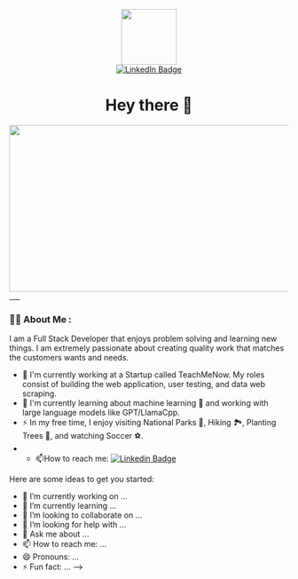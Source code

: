 

<div id="header" align="center">
<img src="https://media.giphy.com/media/v1.Y2lkPTc5MGI3NjExZXlvZmRhdWdmMnZmMWUyOGcxYWx5a3pzc2t4aWZkdGJteThqazVtbiZlcD12MV9pbnRlcm5hbF9naWZfYnlfaWQmY3Q9cw/M9gbBd9nbDrOTu1Mqx/giphy.gif" width="100"/>
<div id="badges">
<a href="https://www.linkedin.com/in/dylan-jones-09b41a280">
<img src="https://img.shields.io/badge/LinkedIn-blue?style=for-the-badge&logo=linkedin&logoColor=white" alt="LinkedIn Badge"/>
</a>
</div>
<div>
<img src="https://komarev.com/ghpvc/?username=djones1117&style=flat-square&color=blue" alt=""/>
</div>
<h1> Hey there 👋 
</h1> 
</div>

<div align="center">
<img src="https://media.giphy.com/media/dWesBcTLavkZuG35MI/giphy.gif" width="600" height="300"/>
</div>
___

### :man_technologist: About Me :
I am a Full Stack Developer that enjoys problem solving and learning new things. I am extremely passionate about creating quality work that matches the customers wants and needs.
- 🔭 I'm currently working at a Startup called TeachMeNow. My roles consist of building the web application, user testing, and data web scraping.
- 🌱 I'm currently learning about machine learning 🤖 and working with large language models like GPT/LlamaCpp.
- ⚡ In my free time, I enjoy visiting National Parks 🥾, Hiking 🏞️, Planting Trees 🌱, and watching Soccer ⚽.
- - :mailbox:How to reach me: [![Linkedin Badge](https://img.shields.io/badge/-Dylan-blue?style=flat&logo=Linkedin&logoColor=white)](https://www.linkedin.com/in/dylan-jones-09b41a280)
                  
Here are some ideas to get you started:

- 🔭 I’m currently working on ...
- 🌱 I’m currently learning ...
- 👯 I’m looking to collaborate on ...
- 🤔 I’m looking for help with ...
- 💬 Ask me about ...
- 📫 How to reach me: ...
- 😄 Pronouns: ...
- ⚡ Fun fact: ...
-->
